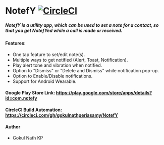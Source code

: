 # NotefY [![CircleCI](https://circleci.com/gh/gokulnathperiasamy/NotefY/tree/master.svg?style=shield)](https://circleci.com/gh/gokulnathperiasamy/NotefY-Android/tree/master)

##### NotefY is a utility app, which can be used to set a note for a contact, so that you get NotefYed while a call is made or received.

#### Features:

- One tap feature to set/edit note(s).
- Multiple ways to get notified (Alert, Toast, Notification).
- Play alert tone and vibration when notified.
- Option to "Dismiss" or "Delete and Dismiss" while notification pop-up.
- Option to Enable/Disable notifications.
- Support for Android Wearable.

#### Google Play Store Link: https://play.google.com/store/apps/details?id=com.notefy

#### CircleCI Build Automation: https://circleci.com/gh/gokulnathperiasamy/NotefY

#### Author

- Gokul Nath KP
